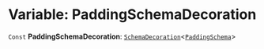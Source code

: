 # Variable: PaddingSchemaDecoration

`Const` **PaddingSchemaDecoration**: [`SchemaDecoration`](/en/auto-docs/utils/interfaces/SchemaDecoration-1.md)<[`PaddingSchema`](/en/auto-docs/utils/interfaces/PaddingSchema-1.md)>
